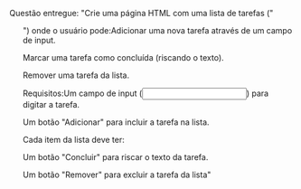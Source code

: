 Questão entregue:
"Crie uma página HTML com uma lista de tarefas ("<ul>") onde o usuário pode:Adicionar uma
nova tarefa através de um campo de input.

Marcar uma tarefa como concluída (riscando o texto).

Remover uma tarefa da lista.

Requisitos:Um campo de input (<input>) para digitar a tarefa.

Um botão "Adicionar" para incluir a tarefa na lista.

Cada item da lista deve ter:

Um botão "Concluir" para riscar o texto da tarefa.

Um botão "Remover" para excluir a tarefa da lista"
